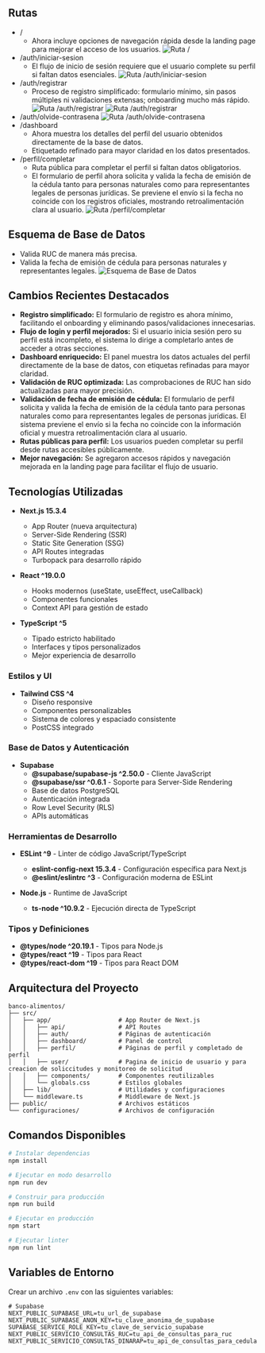 ## Rutas
- /
  - Ahora incluye opciones de navegación rápida desde la landing page para mejorar el acceso de los usuarios.
![Ruta / ](images/Screenshot%202025-06-20%20at%2017-40-26%20Banco%20de%20Alimentos.png)
- /auth/iniciar-sesion
  - El flujo de inicio de sesión requiere que el usuario complete su perfil si faltan datos esenciales.
![Ruta /auth/iniciar-sesion ](images/image%20copy%202.png)
- /auth/registrar
  - Proceso de registro simplificado: formulario mínimo, sin pasos múltiples ni validaciones extensas; onboarding mucho más rápido.
![Ruta /auth/registrar ](images/Screenshot%202025-06-20%20at%2017-43-45%20Banco%20de%20Alimentos.png)
![Ruta /auth/registrar ](images/image%20copy.png)
- /auth/olvide-contrasena
![Ruta /auth/olvide-contrasena ](images/Screenshot%202025-06-20%20at%2017-51-23%20Banco%20de%20Alimentos.png)
- /dashboard
  - Ahora muestra los detalles del perfil del usuario obtenidos directamente de la base de datos.
  - Etiquetado refinado para mayor claridad en los datos presentados.
- /perfil/completar
  - Ruta pública para completar el perfil si faltan datos obligatorios.
  - El formulario de perfil ahora solicita y valida la fecha de emisión de la cédula tanto para personas naturales como para representantes legales de personas jurídicas. Se previene el envío si la fecha no coincide con los registros oficiales, mostrando retroalimentación clara al usuario.
  ![Ruta /perfil/completar ](images/image.png)


## Esquema de Base de Datos
- Valida RUC de manera más precisa.
- Valida la fecha de emisión de cédula para personas naturales y representantes legales.
![Esquema de Base de Datos](images/supabase-schema-bfjmwjvzsywhmyruerxi.png)

## Cambios Recientes Destacados

- **Registro simplificado:** El formulario de registro es ahora mínimo, facilitando el onboarding y eliminando pasos/validaciones innecesarias.
- **Flujo de login y perfil mejorados:** Si el usuario inicia sesión pero su perfil está incompleto, el sistema lo dirige a completarlo antes de acceder a otras secciones.
- **Dashboard enriquecido:** El panel muestra los datos actuales del perfil directamente de la base de datos, con etiquetas refinadas para mayor claridad.
- **Validación de RUC optimizada:** Las comprobaciones de RUC han sido actualizadas para mayor precisión.
- **Validación de fecha de emisión de cédula:** El formulario de perfil solicita y valida la fecha de emisión de la cédula tanto para personas naturales como para representantes legales de personas jurídicas. El sistema previene el envío si la fecha no coincide con la información oficial y muestra retroalimentación clara al usuario.
- **Rutas públicas para perfil:** Los usuarios pueden completar su perfil desde rutas accesibles públicamente.
- **Mejor navegación:** Se agregaron accesos rápidos y navegación mejorada en la landing page para facilitar el flujo de usuario.

## Tecnologías Utilizadas

- **Next.js 15.3.4**
  - App Router (nueva arquitectura)
  - Server-Side Rendering (SSR)
  - Static Site Generation (SSG)
  - API Routes integradas
  - Turbopack para desarrollo rápido

- **React ^19.0.0**
  - Hooks modernos (useState, useEffect, useCallback)
  - Componentes funcionales
  - Context API para gestión de estado

- **TypeScript ^5**
  - Tipado estricto habilitado
  - Interfaces y tipos personalizados
  - Mejor experiencia de desarrollo

### **Estilos y UI**

- **Tailwind CSS ^4**
  - Diseño responsive
  - Componentes personalizables
  - Sistema de colores y espaciado consistente
  - PostCSS integrado

### **Base de Datos y Autenticación**

- **Supabase**
  - **@supabase/supabase-js ^2.50.0** - Cliente JavaScript
  - **@supabase/ssr ^0.6.1** - Soporte para Server-Side Rendering
  - Base de datos PostgreSQL
  - Autenticación integrada
  - Row Level Security (RLS)
  - APIs automáticas

### **Herramientas de Desarrollo**

- **ESLint ^9** - Linter de código JavaScript/TypeScript
  - **eslint-config-next 15.3.4** - Configuración específica para Next.js
  - **@eslint/eslintrc ^3** - Configuración moderna de ESLint

- **Node.js** - Runtime de JavaScript
  - **ts-node ^10.9.2** - Ejecución directa de TypeScript

### **Tipos y Definiciones**

- **@types/node ^20.19.1** - Tipos para Node.js
- **@types/react ^19** - Tipos para React
- **@types/react-dom ^19** - Tipos para React DOM

## Arquitectura del Proyecto

```
banco-alimentos/
├── src/
│   ├── app/                   # App Router de Next.js
│   │   ├── api/               # API Routes
│   │   ├── auth/              # Páginas de autenticación
│   │   ├── dashboard/         # Panel de control
│   │   ├── perfil/            # Páginas de perfil y completado de perfil 
│   │   ├── user/              # Pagina de inicio de usuario y para creacion de soliccitudes y monitoreo de solicitud
│   │   ├── components/        # Componentes reutilizables
│   │   └── globals.css        # Estilos globales
│   ├── lib/                   # Utilidades y configuraciones
│   └── middleware.ts          # Middleware de Next.js
├── public/                    # Archivos estáticos
└── configuraciones/           # Archivos de configuración
```

## Comandos Disponibles

```bash
# Instalar dependencias
npm install

# Ejecutar en modo desarrollo
npm run dev

# Construir para producción
npm run build

# Ejecutar en producción
npm start

# Ejecutar linter
npm run lint
```

## Variables de Entorno

Crear un archivo `.env` con las siguientes variables:

```env
# Supabase
NEXT_PUBLIC_SUPABASE_URL=tu_url_de_supabase
NEXT_PUBLIC_SUPABASE_ANON_KEY=tu_clave_anonima_de_supabase
SUPABASE_SERVICE_ROLE_KEY=tu_clave_de_servicio_supabase
NEXT_PUBLIC_SERVICIO_CONSULTAS_RUC=tu_api_de_consultas_para_ruc
NEXT_PUBLIC_SERVICIO_CONSULTAS_DINARAP=tu_api_de_consultas_para_cedula
```